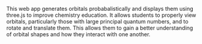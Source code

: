 This web app generates orbitals probabalistically and displays them using three.js to improve chemistry education. It allows students to properly view orbitals, particularly those with large principal quantum numbers, and to rotate and translate them. This allows them to gain a better understanding of orbital shapes and how they interact with one another.

